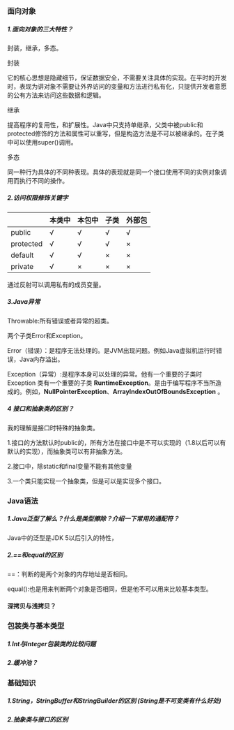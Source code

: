 ### 面向对象

##### 1.面向对象的三大特性？

封装，继承，多态。

封装

它的核心思想是隐藏细节，保证数据安全，不需要关注具体的实现。在平时的开发时，表现为讲对象不需要让外界访问的变量和方法进行私有化，只提供开发者意愿的公有方法来访问这些数据和逻辑。

继承

提高程序的复用性，和扩展性。Java中只支持单继承，父类中被public和protected修饰的方法和属性可以重写，但是构造方法是不可以被继承的。在子类中可以使用super()调用。

多态

同一种行为具体的不同种表现。具体的表现就是同一个接口使用不同的实例对象调用而执行不同的操作。

##### 2.访问权限修饰关键字

|           | 本类中 | 本包中 | 子类 | 外部包 |
| --------- | ------ | ------ | ---- | ------ |
| public    | √      | √      | √    | √      |
| protected | √      | √      | √    | ×      |
| default   | √      | √      | ×    | ×      |
| private   | √      | ×      | ×    | ×      |

通过反射可以调用私有的成员变量。

##### 3.Java异常

Throwable:所有错误或者异常的超类。

两个子类Error和Exception。

Error（错误）：是程序无法处理的。是JVM出现问题。例如Java虚拟机运行时错误，Java内存溢出。

Exception（异常）:是程序本身可以处理的异常。他有一个重要的子类时Exception 类有一个重要的子类 **RuntimeException**。是由于编写程序不当所造成的。例如，**NullPointerException**、**ArrayIndexOutOfBoundsException** 。

##### 4 接口和抽象类的区别？

我的理解是接口时特殊的抽象类。

1.接口的方法默认时public的，所有方法在接口中是不可以实现的（1.8以后可以有默认的实现），而抽象类可以有非抽象方法。

2.接口中，除static和final变量不能有其他变量

3.一个类只能实现一个抽象类，但是可以是实现多个接口。

### Java语法

##### 1.Java泛型了解么？什么是类型擦除？介绍一下常用的通配符？

Java中的泛型是JDK 5以后引入的特性，

##### 2.==和equal的区别

==：判断的是两个对象的内存地址是否相同。

equal():也是用来判断两个对象是否相同，但是他不可以用来比较基本类型。

#### 深拷贝与浅拷贝？

### 包装类与基本类型

##### 1.Int与Integer包装类的比较问题

##### 2.缓冲池？

### 基础知识

##### 1.String，StringBuffer和StringBuilder的区别 **(String是不可变类有什么好处)**

##### 2.抽象类与接口的区别